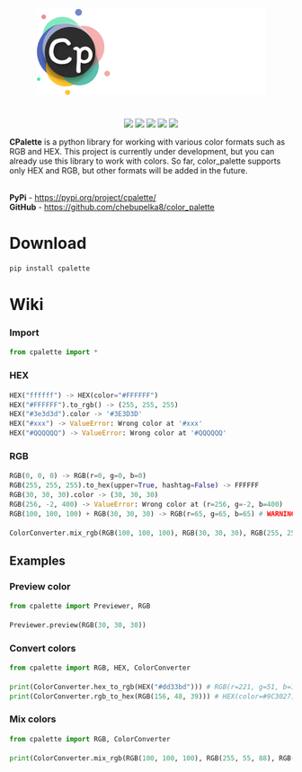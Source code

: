 <p align="center">
  <img src="logo.png">
</p>

<h1></h1>
<p align="center">

  <img src="https://img.shields.io/pypi/v/cpalette">
  <img src="https://img.shields.io/github/license/chebupelka8/color_palette">
  <img src="https://img.shields.io/github/commit-activity/t/chebupelka8/color_palette"> 
  <img src="https://img.shields.io/github/stars/chebupelka8/color_palette">
  <img src="https://img.shields.io/github/watchers/chebupelka8/color_palette">
  
</p>
<b>CPalette</b> is a python library for working with various color formats such as RGB and HEX. This project is currently under development, but you can already use this library to work with colors. So far, color_palette supports only HEX and RGB, but other formats will be added in the future.

<br><b>PyPi</b> - https://pypi.org/project/cpalette/
<br><b>GitHub</b> - https://github.com/chebupelka8/color_palette


<h1>Download</h1>

```sh
pip install cpalette
```

<h1>Wiki</h1>
<h3>Import</h3>

```python
from cpalette import *
```

<h3>HEX</h3>

```python
HEX("ffffff") -> HEX(color="#FFFFFF")
HEX("#FFFFFF").to_rgb() -> (255, 255, 255)
HEX("#3e3d3d").color -> '#3E3D3D'
HEX("#xxx") -> ValueError: Wrong color at '#xxx'
HEX("#QQQQQQ") -> ValueError: Wrong color at '#QQQQQQ'
```

<h3>RGB</h3>

```python
RGB(0, 0, 0) -> RGB(r=0, g=0, b=0)
RGB(255, 255, 255).to_hex(upper=True, hashtag=False) -> FFFFFF
RGB(30, 30, 30).color -> (30, 30, 30)
RGB(256, -2, 400) -> ValueError: Wrong color at (r=256, g=-2, b=400)
RGB(100, 100, 100) + RGB(30, 30, 30) -> RGB(r=65, g=65, b=65) # WARNING!!! Don't use this if you have more than 2 color

ColorConverter.mix_rgb(RGB(100, 100, 100), RGB(30, 30, 30), RGB(255, 255, 255)) -> RGB(r=128, g=128, b=128) # If you have more than 2 colors, use this.
```


<h2>Examples</h2>
<h3>Preview color</h3>

```python
from cpalette import Previewer, RGB

Previewer.preview(RGB(30, 30, 30))
```
<h3>Convert colors</h3>

```python
from cpalette import RGB, HEX, ColorConverter

print(ColorConverter.hex_to_rgb(HEX("#dd33bd"))) # RGB(r=221, g=51, b=189)
print(ColorConverter.rgb_to_hex(RGB(156, 48, 39))) # HEX(color=#9C3027)
```
<h3>Mix colors</h3>

```python
from cpalette import RGB, ColorConverter

print(ColorConverter.mix_rgb(RGB(100, 100, 100), RGB(255, 55, 88), RGB(79, 23, 54))) # RGB(r=144, g=59, b=80)
```

